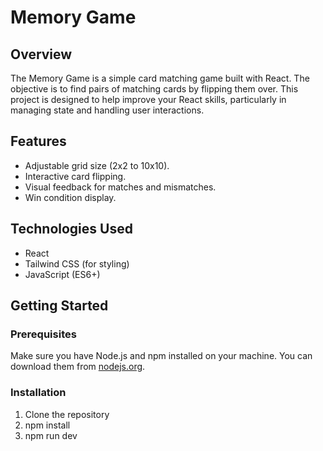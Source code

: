 # Memory Game

## Overview
The Memory Game is a simple card matching game built with React. The objective is to find pairs of matching cards by flipping them over. This project is designed to help improve your React skills, particularly in managing state and handling user interactions.

## Features
- Adjustable grid size (2x2 to 10x10).
- Interactive card flipping.
- Visual feedback for matches and mismatches.
- Win condition display.

## Technologies Used
- React
- Tailwind CSS (for styling)
- JavaScript (ES6+)

## Getting Started

### Prerequisites
Make sure you have Node.js and npm installed on your machine. You can download them from [nodejs.org](https://nodejs.org/).

### Installation
1. Clone the repository
2. npm install
3. npm run dev
